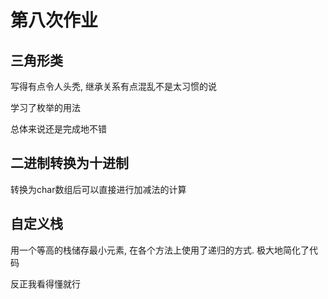 # 第八次作业

## 三角形类

写得有点令人头秃, 继承关系有点混乱不是太习惯的说

学习了枚举的用法

总体来说还是完成地不错



## 二进制转换为十进制

转换为char数组后可以直接进行加减法的计算



## 自定义栈

用一个等高的栈储存最小元素, 在各个方法上使用了递归的方式. 极大地简化了代码



反正我看得懂就行